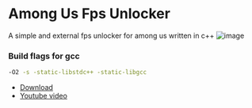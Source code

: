 # Among Us Fps Unlocker
A simple and external fps unlocker for among us written in c++
![image](https://user-images.githubusercontent.com/42891941/122600938-3395af00-d079-11eb-8265-921b6f162c39.png)

### Build flags for gcc
```bash 
-O2 -s -static-libstdc++ -static-libgcc
```
- [Download](https://github.com/Vili1/Among_Us_Fps_Unlocker/releases)
- [Youtube video](https://youtu.be/aOGH7XphGS4)
